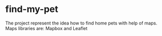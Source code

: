 # find-my-pet
The project represent the idea how to find home pets with help of maps. Maps libraries are: Mapbox and Leaflet
